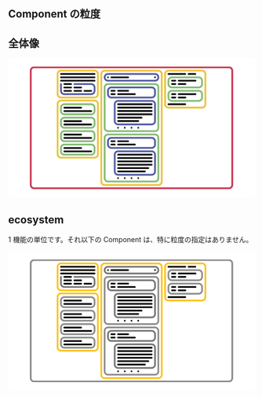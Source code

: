 ## Component の粒度

## 全体像

![-](./doc/../../../../doc/img/component/AtomicComponents.png)

## ecosystem

1 機能の単位です。それ以下の Component は、特に粒度の指定はありません。

![-](./doc/../../../../doc/img/component/Ecosystems.png)
